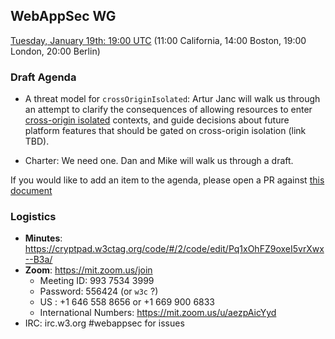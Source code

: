 ## WebAppSec WG

[Tuesday, January 19th: 19:00 UTC](https://www.timeanddate.com/worldclock/fixedtime.html?iso=20210119T1900) (11:00 California, 14:00 Boston, 19:00 London, 20:00 Berlin)

### Draft Agenda

*  A threat model for `crossOriginIsolated`: Artur Janc will walk us through an attempt to clarify the consequences of allowing resources to enter [cross-origin isolated](https://html.spec.whatwg.org/multipage/browsers.html#bcg-cross-origin-isolation) contexts, and guide decisions about future platform features that should be gated on cross-origin isolation (link TBD).

*  Charter: We need one. Dan and Mike will walk us through a draft.

If you would like to add an item to the agenda, please open a PR against [this document](https://github.com/w3c/webappsec/blob/master/meetings/2020/2021-01-19-agenda.md)

### Logistics

*   **Minutes**: https://cryptpad.w3ctag.org/code/#/2/code/edit/Pq1xOhFZ9oxeI5vrXwx--B3a/
*   **Zoom**: https://mit.zoom.us/join
    * Meeting ID: 993 7534 3999
    * Password: 556424  (or `w3c` ?)
    * US : +1 646 558 8656 or +1 669 900 6833
    * International Numbers: https://mit.zoom.us/u/aezpAicYyd
*   IRC: irc.w3.org #webappsec for issues

